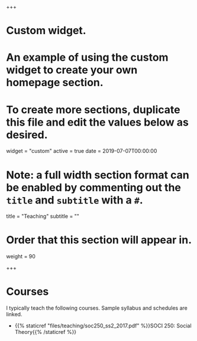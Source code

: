 +++
# Custom widget.
# An example of using the custom widget to create your own homepage section.
# To create more sections, duplicate this file and edit the values below as desired.
widget = "custom"
active = true
date = 2019-07-07T00:00:00

# Note: a full width section format can be enabled by commenting out the `title` and `subtitle` with a `#`.
title = "Teaching"
subtitle = ""

# Order that this section will appear in.
weight = 90

+++

# Courses

I typically teach the following courses. Sample syllabus and schedules are linked. 

- {{% staticref "files/teaching/soc250_ss2_2017.pdf" %}}SOCI 250: Social Theory{{% /staticref %}}